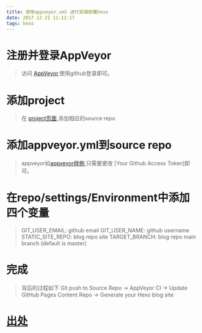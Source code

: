```yaml
---
title: 使用appveyor.xml 进行双端部署hexo
date: 2017-12-21 11:12:17
tags: hexo
---
```



# 注册并登录AppVeyor

> 访问 [AppVeyor](https://ci.appveyor.com/login),使用github登录即可。

# 添加project

> 在 [project页面](https://ci.appveyor.com/projects/new),添加相应的source repo

# 添加appveyor.yml到source repo

> appveyor如[appveyor样例](https://github.com/formulahendry/formulahendry.github.io.source/blob/master/appveyor.yml),只需要更改 [Your Github Access Token]即可。

# 在repo/settings/Environment中添加四个变量

> GIT_USER_EMAIL: github email
> GIT_USER_NAME: github username
> STATIC_SITE_REPO: blog repo site
> TARGET_BRANCH: blog repo main branch (default is master)

# 完成

> 背后的过程如下
> Git push to Source Repo -> AppVeyor CI -> Update GitHub Pages Content Repo -> Generate your Hexo blog site

# [出处](https://formulahendry.github.io/2016/12/04/hexo-ci/)
